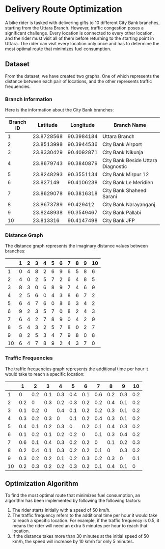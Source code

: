 # Delivery Route Optimization

A bike rider is tasked with delivering gifts to 10 different City Bank branches, starting from the Uttara Branch. However, traffic congestion poses a significant challenge. Every location is connected to every other location, and the rider must visit all of them before returning to the starting point in Uttara. The rider can visit every location only once and has to determine the most optimal route that minimizes fuel consumption.

## Dataset

From the dataset, we have created two graphs. One of which represents the distance between each pair of locations, and the other represents traffic frequencies.

### Branch Information

Here is the information about the City Bank branches:

| Branch ID | Latitude    | Longitude   | Branch Name                      |
|-----------|-------------|-------------|----------------------------------|
| 1         | 23.8728568  | 90.3984184  | Uttara Branch                    |
| 2         | 23.8513998  | 90.3944536  | City Bank Airport                |
| 3         | 23.8330429  | 90.4092871  | City Bank Nikunja                |
| 4         | 23.8679743  | 90.3840879  | City Bank Beside Uttara Diagnostic |
| 5         | 23.8248293  | 90.3551134  | City Bank Mirpur 12               |
| 6         | 23.827149   | 90.4106238  | City Bank Le Meridien             |
| 7         | 23.8629078  | 90.3816318  | City Bank Shaheed Sarani          |
| 8         | 23.8673789  | 90.429412   | City Bank Narayanganj             |
| 9         | 23.8248938  | 90.3549467  | City Bank Pallabi                 |
| 10        | 23.813316   | 90.4147498  | City Bank JFP

### Distance Graph

The distance graph represents the imaginary distance values between branches:

|     | 1 | 2 | 3 | 4 | 5 | 6 | 7 | 8 | 9 | 10 |
|-----|---|---|---|---|---|---|---|---|---|----|
|  1  | 0 | 4 | 8 | 2 | 6 | 9 | 6 | 5 | 8 |  6 |
|  2  | 4 | 0 | 2 | 5 | 7 | 2 | 6 | 4 | 8 |  5 |
|  3  | 8 | 3 | 0 | 6 | 8 | 9 | 7 | 4 | 6 |  9 |
|  4  | 2 | 5 | 6 | 0 | 4 | 3 | 8 | 6 | 7 |  2 |
|  5  | 6 | 4 | 7 | 6 | 0 | 8 | 6 | 3 | 4 |  2 |
|  6  | 9 | 2 | 3 | 5 | 7 | 0 | 8 | 2 | 4 |  3 |
|  7  | 6 | 4 | 2 | 7 | 8 | 9 | 0 | 4 | 2 |  9 |
|  8  | 5 | 4 | 3 | 2 | 5 | 7 | 8 | 0 | 2 |  7 |
|  9  | 8 | 2 | 5 | 3 | 4 | 7 | 9 | 8 | 0 |  8 |
|  10 | 6 | 4 | 7 | 8 | 9 | 2 | 4 | 3 | 7 |  0 |

### Traffic Frequencies

The traffic frequencies graph represents the additional time per hour it would take to reach a specific location:

|     | 1   | 2   | 3   | 4   | 5   | 6   | 7   | 8   | 9   | 10  |
|-----|-----|-----|-----|-----|-----|-----|-----|-----|-----|-----|
|  1  | 0   | 0.2 | 0.1 | 0.3 | 0.4 | 0.1 | 0.6 | 0.2 | 0.3 | 0.2 |
|  2  | 0.2 | 0   | 0.3 | 0.2 | 0.3 | 0.2 | 0.2 | 0.4 | 0.1 | 0.2 |
|  3  | 0.1 | 0.2 | 0   | 0.4 | 0.1 | 0.2 | 0.2 | 0.3 | 0.1 | 0.2 |
|  4  | 0.3 | 0.2 | 0.3 | 0   | 0.1 | 0.2 | 0.4 | 0.3 | 0.1 | 0.2 |
|  5  | 0.4 | 0.1 | 0.2 | 0.3 | 0   | 0.2 | 0.1 | 0.4 | 0.3 | 0.2 |
|  6  | 0.1 | 0.2 | 0.1 | 0.2 | 0.2 | 0   | 0.1 | 0.3 | 0.4 | 0.2 |
|  7  | 0.6 | 0.1 | 0.4 | 0.3 | 0.2 | 0.2 | 0   | 0.1 | 0.2 | 0.3 |
|  8  | 0.2 | 0.4 | 0.1 | 0.3 | 0.2 | 0.2 | 0.1 | 0   | 0.3 | 0.2 |
|  9  | 0.3 | 0.2 | 0.2 | 0.1 | 0.2 | 0.3 | 0.2 | 0.3 | 0   | 0.1 |
|  10 | 0.2 | 0.3 | 0.2 | 0.2 | 0.3 | 0.2 | 0.1 | 0.4 | 0.1 | 0   |


## Optimization Algorithm

To find the most optimal route that minimizes fuel consumption, an algorithm has been implemented by following the following factors:

1. The rider starts initially with a speed of 50 km/h.
2. The traffic frequency refers to the additional time per hour it would take to reach a specific location. For example, if the traffic frequency is 0.5, it means the rider will need an extra 5 minutes per hour to reach that location.
3. If the distance takes more than 30 minutes at the initial speed of 50 km/h, the speed will increase by 10 km/h for only 5 minutes.

